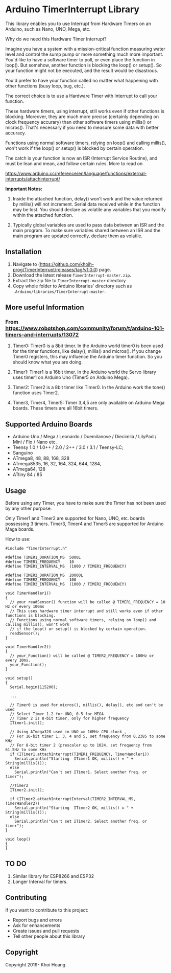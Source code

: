 # Arduino TimerInterrupt Library

This library enables you to use Interrupt from Hardware Timers on an Arduino, such as Nano, UNO, Mega, etc.

Why do we need this Hardware Timer Interrupt?

Imagine you have a system with a mission-critical function measuring water level and control the sump pump or more something much more important.
You'd like to have a software timer to poll, or even place the function in loop(). But somehow, another function is blocking the loop() or setup().
So your function might not be executed, and the result would be disastrous.

You'd prefer to have your function called no matter what happening with other functions (busy loop, bug, etc.).

The correct choice is to use a Hardware Timer with Interrupt to call your function.

These hardware timers, using interrupt, still works even if other functions is blocking. Moreover, they are much more precise (certainly depending on clock frequency accurary) than other software timers using millis() or micros(). That's necessary if you need to measure some data with better accuracy.

Functions using normal software timers, relying on loop() and calling millis(), won't work if the loop() or setup() is blocked by certain operation.

The catch is your function is now an ISR (Interrupt Service Routine), and must be lean and mean, and follow certain rules. More to read on

https://www.arduino.cc/reference/en/language/functions/external-interrupts/attachinterrupt/

**Important Notes:**
1. Inside the attached function, delay() won’t work and the value returned by millis() will not increment. Serial data received while in the function may be lost. You should declare as volatile any variables that you modify within the attached function.

2. Typically global variables are used to pass data between an ISR and the main program. To make sure variables shared between an ISR and the main program are updated correctly, declare them as volatile.

## Installation
1. Navigate to (https://github.com/khoih-prog/TimerInterrupt/releases/tag/v1.0.0) page.
2. Download the latest release `TimerInterrupt-master.zip`.
3. Extract the zip file to `TimerInterrupt-master` directory 
4. Copy whole folder to Arduino libraries' directory such as `.Arduino/libraries/TimerInterrupt-master`.

## More useful Information

### From https://www.robotshop.com/community/forum/t/arduino-101-timers-and-interrupts/13072

1. Timer0:
Timer0 is a 8bit timer.
In the Arduino world timer0 is been used for the timer functions, like delay(), millis() and micros(). If you change Timer0 registers, this may influence the Arduino timer function. So you should know what you are doing.

2. Timer1:
Timer1 is a 16bit timer.
In the Arduino world the Servo library uses timer1 on Arduino Uno (Timer5 on Arduino Mega).

3. Timer2:
Timer2 is a 8bit timer like Timer0.
In the Arduino work the tone() function uses Timer2.

4. Timer3, Timer4, Timer5:
Timer 3,4,5 are only available on Arduino Mega boards. These timers are all 16bit timers.


## Supported Arduino Boards
- Arduino Uno / Mega / Leonardo / Duemilanove / Diecimila / LilyPad / Mini / Fio / Nano etc.
- Teensy 1.0 / 1.0++ / 2.0 / 2++ / 3.0 / 3.1 / Teensy-LC;
- Sanguino
- ATmega8, 48, 88, 168, 328
- ATmega8535, 16, 32, 164, 324, 644, 1284,
- ATmega64, 128
- ATtiny 84 / 85


## Usage

Before using any Timer, you have to make sure the Timer has not been used by any other purpose.

Only Timer1 and Timer2 are supported for Nano, UNO, etc. boards possessing 3 timers.
Timer3, Timer4 and Timer5 are supported for Arduino Maga boards.

How to use:

```
#include "TimerInterrupt.h"

#define TIMER1_DURATION_MS  5000L
#define TIMER1_FREQUENCY    10
#define TIMER1_INTERVAL_MS  (1000 / TIMER1_FREQUENCY)

#define TIMER2_DURATION_MS  20000L
#define TIMER2_FREQUENCY    100
#define TIMER2_INTERVAL_MS  (1000 / TIMER2_FREQUENCY)

void TimerHandler1()
{
  // your readSensor() function will be called @ TIMER1_FREQUENCY = 10 Hz or every 100ms
  // This uses hardware timer interrupt and still works even if other functions is blocking.
  // Functions using normal software timers, relying on loop() and calling millis(), won't work
  // if the loop() or setup() is blocked by certain operation.
  readSensor();
}

void TimerHandler2()
{
  // your_Function() will be called @ TIMER2_FREQUENCY = 100Hz or every 10ms.
  your_Function();
}

void setup()
{
  Serial.begin(115200);
  
  ...
  
  // Timer0 is used for micros(), millis(), delay(), etc and can't be used
  // Select Timer 1-2 for UNO, 0-5 for MEGA
  // Timer 2 is 8-bit timer, only for higher frequency  
  ITimer1.init();
   
  // Using ATmega328 used in UNO => 16MHz CPU clock , 
  // For 16-bit timer 1, 3, 4 and 5, set frequency from 0.2385 to some KHz
  // For 8-bit timer 2 (prescaler up to 1024, set frequency from 61.5Hz to some KHz
  if (ITimer1.attachInterrupt(TIMER1_FREQUENCY, TimerHandler1))
    Serial.println("Starting  ITimer1 OK, millis() = " + String(millis()));
  else
    Serial.println("Can't set ITimer1. Select another freq. or timer");
    
  //Timer2
  ITimer2.init();
      
  if (ITimer2.attachInterruptInterval(TIMER2_INTERVAL_MS, TimerHandler2))
    Serial.println("Starting  ITimer2 OK, millis() = " + String(millis()));
  else
    Serial.println("Can't set ITimer2. Select another freq. or timer");    
}

void loop()
{
}

```
## TO DO

1. Similar library for ESP8266 and ESP32
2. Longer Interval for timers.

## Contributing
If you want to contribute to this project:
- Report bugs and errors
- Ask for enhancements
- Create issues and pull requests
- Tell other people about this library

## Copyright
Copyright 2019- Khoi Hoang
